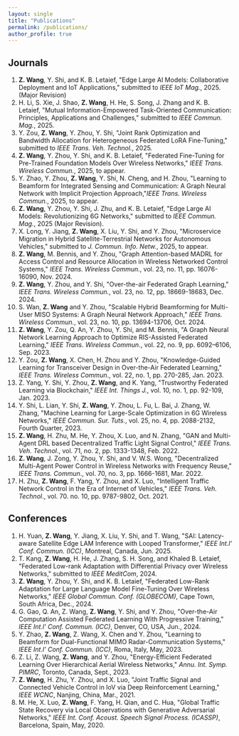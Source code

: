 ```yaml
---
layout: single
title: "Publications"
permalink: /publications/
author_profile: true
---
```


## Journals

1. **Z. Wang**, Y. Shi, and K. B. Letaief, "Edge Large AI Models: Collaborative Deployment and IoT Applications," submitted to *IEEE IoT Mag.*, 2025. (Major Revision)
2. H. Li, S. Xie, J. Shao, **Z. Wang**, H. He, S. Song, J. Zhang and K. B. Letaief, "Mutual Information-Empowered Task-Oriented Communication: Principles, Applications and Challenges," submitted to *IEEE Commun. Mag.*, 2025. 
3.  Y. Zou, **Z. Wang**, Y. Zhou, Y. Shi, "Joint Rank Optimization and Bandwidth Allocation for Heterogeneous Federated LoRA Fine-Tuning," submitted to *IEEE Trans. Veh. Technol.*, 2025. 
4.  **Z. Wang**, Y. Zhou, Y. Shi, and K. B. Letaief, "Federated Fine-Tuning for Pre-Trained Foundation Models Over Wireless Networks," *IEEE Trans. Wireless Commun.*, 2025, to appear.  
5.  Y. Zhao, Y. Zhou, **Z. Wang**, Y. Shi, N. Cheng, and H. Zhou, "Learning to Beamform for Integrated Sensing and Communication: A Graph Neural Network with Implicit Projection Approach,"*IEEE Trans. Wireless Commun.*, 2025, to appear.  
6.  **Z. Wang**, Y. Zhou, Y. Shi, J. Zhu, and K. B. Letaief, "Edge Large AI Models: Revolutionizing 6G Networks," submitted to *IEEE Commun. Mag.*, 2025 (Major Revision).  
7.  X. Long, Y. Jiang, **Z. Wang**, X. Liu, Y. Shi, and Y. Zhou, "Microservice Migration in Hybrid Satellite-Terrestrial Networks for Autonomous Vehicles," submitted to  *J. Commun. Info. Netw.*, 2025, to appear. 
8.  **Z. Wang**, M. Bennis, and Y. Zhou, "Graph Attention-based MADRL for Access Control and Resource Allocation in Wireless Networked Control Systems," *IEEE Trans. Wireless Commun.*, vol. 23, no. 11, pp. 16076-16090, Nov. 2024.  
9.  **Z. Wang**, Y. Zhou, and Y. Shi, "Over-the-air Federated Graph Learning," *IEEE Trans. Wireless Commun.*, vol. 23, no. 12, pp. 18669-18683, Dec. 2024.  
10. S. Wan, **Z. Wang** and Y. Zhou, "Scalable Hybrid Beamforming for Multi-User MISO Systems: A Graph Neural Network Approach," *IEEE Trans. Wireless Commun.*, vol. 23, no. 10, pp. 13694-13706, Oct. 2024.  
11. **Z. Wang**, Y. Zou, Q. An, Y. Zhou, Y. Shi, and M. Bennis, "A Graph Neural Network Learning Approach to Optimize RIS-Assisted Federated Learning," *IEEE Trans. Wireless Commun*., vol. 22, no. 9, pp. 6092–6106, Sep. 2023. 
12. Y. Zou, **Z. Wang**, X. Chen, H. Zhou and Y. Zhou, "Knowledge-Guided Learning for Transceiver Design in Over-the-Air Federated Learning," *IEEE Trans. Wireless Commun*., vol. 22, no. 1, pp. 270-285, Jan. 2023. 
13. Z. Yang, Y. Shi, Y. Zhou, **Z. Wang**, and K. Yang, "Trustworthy Federated Learning via Blockchain," *IEEE Int. Things J.*, vol. 10, no. 1, pp. 92-109, Jan. 2023. 
14. Y. Shi, L. Lian, Y. Shi, **Z. Wang**, Y. Zhou, L. Fu, L. Bai, J. Zhang, W. Zhang, "Machine Learning for Large-Scale Optimization in 6G Wireless Networks," *IEEE Commun. Sur. Tuts.*, vol. 25, no. 4, pp. 2088-2132, Fourth Quarter, 2023. 
15. **Z. Wang**, H. Zhu, M. He, Y. Zhou, X. Luo, and N. Zhang, "GAN and Multi-Agent DRL based Decentralized Traffic Light Signal Control," *IEEE Trans. Veh. Technol*., vol. 71, no. 2, pp. 1333-1348, Feb. 2022.  
16. **Z. Wang**, J. Zong, Y. Zhou, Y. Shi, and V. W.S. Wong, "Decentralized Multi-Agent Power Control in Wireless Networks with Frequency Reuse," *IEEE Trans. Commun*., vol. 70, no. 3, pp. 1666-1681, Mar. 2022.
17. H. Zhu, **Z. Wang**, F. Yang, Y. Zhou, and X. Luo, "Intelligent Traffic Network Control in the Era of Internet of Vehicles," *IEEE Trans. Veh. Technol*., vol. 70. no. 10, pp. 9787-9802, Oct. 2021. 

## Conferences

1. H. Yuan, **Z. Wang**, Y. Jiang, X. Liu, Y. Shi, and T. Wang, "SAI: Latency-aware Satellite Edge LAM Inference with Looped Transformer," *IEEE Int.l' Conf. Commun. (ICC)*, Montreal, Canada, Jun. 2025. 
2. T. Kang, **Z. Wang**, H. He, J. Zhang, S. H. Song, and Khaled B. Letaief, "Federated Low-rank Adaptation with Differential Privacy over Wireless Networks," submitted to *IEEE MeditCom*, 2024.
3. **Z. Wang**, Y. Zhou, Y. Shi, and K. B. Letaief, "Federated Low-Rank Adaptation for Large Language Model Fine-Tuning Over Wireless Networks," *IEEE Global Commun. Conf. (GLOBECOM)*, Cape Town, South Africa, Dec., 2024. 
4. G. Gao, Q. An, Z. Wang, **Z. Wang**, Y. Shi, and Y. Zhou, "Over-the-Air Computation Assisted Federated Learning With Progressive Training,"  *IEEE Int.l' Conf. Commun. (ICC)*, Denver, CO, USA, Jun., 2024. 
5. Y. Zhao, **Z. Wang**, Z. Wang, X. Chen and Y. Zhou, "Learning to Beamform for Dual-Functional MIMO Radar-Communication Systems,"  *IEEE Int.l' Conf. Commun. (ICC)*, Roma, Italy, May, 2023. 
6. Z. Li, Z. Wang, **Z. Wang**, and Y. Zhou, "Energy-Efficient Federated Learning Over Hierarchical Aerial Wireless Networks," *Annu. Int. Symp. PIMRC*, Toronto, Canada, Sept., 2023. 
7. **Z. Wang**, H. Zhu, Y. Zhou, and X. Luo, "Joint Traffic Signal and Connected Vehicle Control in IoV via Deep Reinforcement Learning,"  *IEEE WCNC*, Nanjing, China, Mar., 2021. 
8. M. He, X. Luo, **Z. Wang**, F. Yang, H. Qian, and C. Hua, "Global Traffic State Recovery via Local Observations with Generative Adversarial Networks," *IEEE Int. Conf. Acoust. Speech Signal Process. (ICASSP)*, Barcelona, Spain, May, 2020. 
